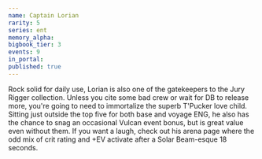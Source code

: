 ```yaml
---
name: Captain Lorian
rarity: 5
series: ent
memory_alpha:
bigbook_tier: 3
events: 9
in_portal:
published: true
---
```


Rock solid for daily use, Lorian is also one of the gatekeepers to the Jury Rigger collection. Unless you cite some bad crew or wait for DB to release more, you're going to need to immortalize the superb T'Pucker love child. Sitting just outside the top five for both base and voyage ENG, he also has the chance to snag an occasional Vulcan event bonus, but is great value even without them. If you want a laugh, check out his arena page where the odd mix of crit rating and +EV activate after a Solar Beam-esque 18 seconds.
